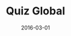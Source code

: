 ---
layout: site
title: "Quiz Global"
date: 2016-03-01
categories: [community]
version: 1.5.8
major: 1
minor: 5
patch: 8
slug: quiz-global
link: http://quizglobal.com/
submitter: lpolepeddi
permalink: /sites/:slug
---